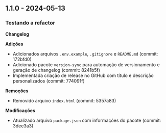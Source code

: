 ## 1.1.0 - 2024-05-13
### Testando a refactor
**Changelog**

**Adições**

- Adicionados arquivos `.env.example`, `.gitignore` e `README.md` (commit: 172bfd0)
- Adicionado pacote `version-sync` para automação de versionamento e geração de changelog (commit: 8241b5f)
- Implementada criação de release no GitHub com título e descrição personalizados (commit: 774091f)

**Remoções**

- Removido arquivo `index.html` (commit: 5357a83)

**Modificações**

- Atualizado arquivo `package.json` com informações do pacote (commit: 3dee3a3)

